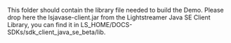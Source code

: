 This folder should contain the library file needed to build the Demo.
Please drop here the lsjavase-client.jar from the Lightstreamer Java SE Client Library, you can find it in LS_HOME/DOCS-SDKs/sdk_client_java_se_beta/lib.
